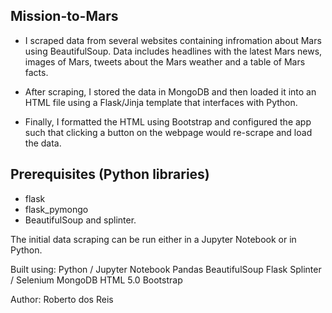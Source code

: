 Mission-to-Mars
------------------------------------------------

- I scraped data from several websites containing infromation about Mars using BeautifulSoup. Data includes headlines with the latest Mars news, images of Mars, tweets about the Mars weather and a table of Mars facts. 

- After scraping, I stored the data in MongoDB and then loaded it into an HTML file using a Flask/Jinja template that interfaces with Python. 

- Finally, I formatted the HTML using Bootstrap and configured the app such that clicking a button on the webpage would re-scrape and load the data.

Prerequisites (Python libraries)
------------------------------------------

- flask
- flask_pymongo 
- BeautifulSoup and splinter. 

The initial data scraping can be run either in a Jupyter Notebook or in Python.

Built using:
Python / Jupyter Notebook
Pandas
BeautifulSoup
Flask
Splinter / Selenium
MongoDB
HTML 5.0
Bootstrap

Author: Roberto dos Reis

